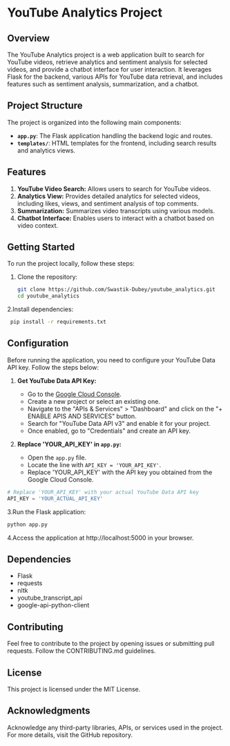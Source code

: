 # YouTube Analytics Project

## Overview

The YouTube Analytics project is a web application built to search for YouTube videos, retrieve analytics and sentiment analysis for selected videos, and provide a chatbot interface for user interaction. It leverages Flask for the backend, various APIs for YouTube data retrieval, and includes features such as sentiment analysis, summarization, and a chatbot.

## Project Structure

The project is organized into the following main components:

- **`app.py`**: The Flask application handling the backend logic and routes.
- **`templates/`**: HTML templates for the frontend, including search results and analytics views.


## Features

1. **YouTube Video Search:** Allows users to search for YouTube videos.
2. **Analytics View:** Provides detailed analytics for selected videos, including likes, views, and sentiment analysis of top comments.
3. **Summarization:** Summarizes video transcripts using various models.
4. **Chatbot Interface:** Enables users to interact with a chatbot based on video context.

## Getting Started

To run the project locally, follow these steps:

1. Clone the repository:

   ```bash
   git clone https://github.com/Swastik-Dubey/youtube_analytics.git
   cd youtube_analytics
   
2.Install dependencies:
   ```bash
    pip install -r requirements.txt
```
## Configuration

Before running the application, you need to configure your YouTube Data API key. Follow the steps below:

1. **Get YouTube Data API Key:**
   - Go to the [Google Cloud Console](https://console.developers.google.com/).
   - Create a new project or select an existing one.
   - Navigate to the "APIs & Services" > "Dashboard" and click on the "+ ENABLE APIS AND SERVICES" button.
   - Search for "YouTube Data API v3" and enable it for your project.
   - Once enabled, go to "Credentials" and create an API key.

2. **Replace 'YOUR_API_KEY' in `app.py`:**
   - Open the `app.py` file.
   - Locate the line with `API_KEY = 'YOUR_API_KEY'`.
   - Replace 'YOUR_API_KEY' with the API key you obtained from the Google Cloud Console.

```python
# Replace 'YOUR_API_KEY' with your actual YouTube Data API key
API_KEY = 'YOUR_ACTUAL_API_KEY'
```

3.Run the Flask application:
 ```bash
python app.py
```
4.Access the application at http://localhost:5000 in your browser.


## Dependencies

- Flask
- requests
- nltk
- youtube_transcript_api
- google-api-python-client
    
## Contributing

Feel free to contribute to the project by opening issues or submitting pull requests. Follow the CONTRIBUTING.md guidelines.

## License

This project is licensed under the MIT License.

## Acknowledgments

Acknowledge any third-party libraries, APIs, or services used in the project.
For more details, visit the GitHub repository.     





